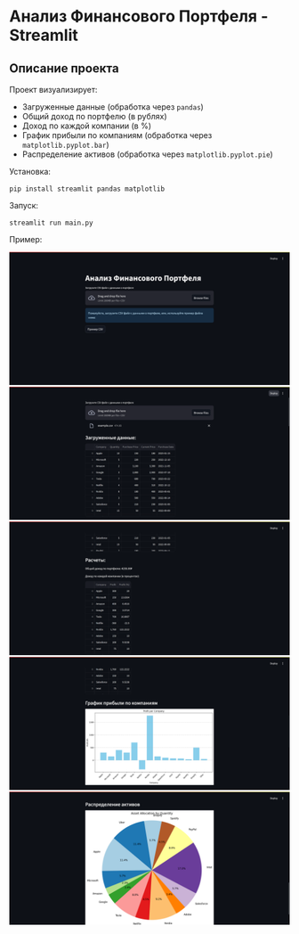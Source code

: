# Анализ Финансового Портфеля - Streamlit

## Описание проекта

Проект визуализирует:
* Загруженные данные (обработка через `pandas`)
* Общий доход по портфелю (в рублях)
* Доход по каждой компании (в %)
* График прибыли по компаниям (обработка через `matplotlib.pyplot.bar`)
* Распределение активов (обработка через `matplotlib.pyplot.pie`)

Установка:
```console
pip install streamlit pandas matplotlib
```

Запуск:
```console
streamlit run main.py
```

Пример:

![alt text](examples/image.png)
![alt text](examples/image2.png)
![alt text](examples/image3.png)
![alt text](examples/image4.png)
![alt text](examples/image5.png)